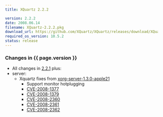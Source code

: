 ```yaml
---
title: XQuartz 2.2.2

version: 2.2.2
date: 2008.06.14
filename: XQuartz-2.2.2.pkg
download_url: https://github.com/XQuartz/XQuartz/releases/download/XQuartz-2.2.2-Leopard/X11-2.2.2.pkg
required_os_version: 10.5.2
status: release
---
```


### Changes in {{ page.version }} ###
  * All changes in [2.2.1](XQuartz-2.2.1.html) plus:
  * server:
    * Xquartz fixes from [xorg-server-1.3.0-apple21](https://github.com/XQuartz/xorg-server/commits/b3373877b7c9fa35d02c052e6e753529943e4095)
      * Support monitor hotplugging
      * [CVE-2008-1377](https://cve.mitre.org/cgi-bin/cvename.cgi?name=CVE-2008-1377)
      * [CVE-2008-1379](https://cve.mitre.org/cgi-bin/cvename.cgi?name=CVE-2008-1379)
      * [CVE-2008-2360](https://cve.mitre.org/cgi-bin/cvename.cgi?name=CVE-2008-2360)
      * [CVE-2008-2361](https://cve.mitre.org/cgi-bin/cvename.cgi?name=CVE-2008-2361)
      * [CVE-2008-2362](https://cve.mitre.org/cgi-bin/cvename.cgi?name=CVE-2008-2362)
